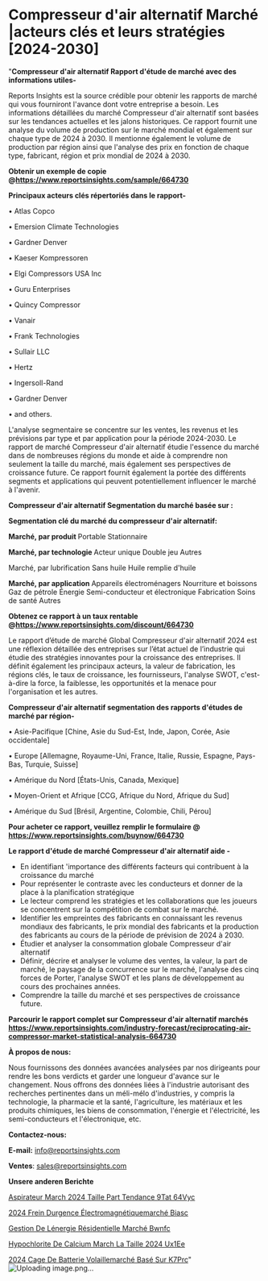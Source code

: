 # Compresseur d'air alternatif Marché |acteurs clés et leurs stratégies [2024-2030]

"<strong>Compresseur d'air alternatif Rapport d'étude de marché avec des informations utiles-</strong>

Reports Insights est la source crédible pour obtenir les rapports de marché qui vous fourniront l'avance dont votre entreprise a besoin. Les informations détaillées du marché Compresseur d'air alternatif sont basées sur les tendances actuelles et les jalons historiques. Ce rapport fournit une analyse du volume de production sur le marché mondial et également sur chaque type de 2024 à 2030. Il mentionne également le volume de production par région ainsi que l'analyse des prix en fonction de chaque type, fabricant, région et prix mondial de 2024 à 2030.

<strong><b>Obtenir un exemple de copie @</b></strong><a href=https://www.reportsinsights.com/sample/664730><strong><b>https://www.reportsinsights.com/sample/664730</b></strong></a>

<b>Principaux acteurs clés répertoriés dans le rapport-</b>

<b> </b>• Atlas Copco

• Emersion Climate Technologies

• Gardner Denver

• Kaeser Kompressoren

• Elgi Compressors USA Inc

• Guru Enterprises

• Quincy Compressor

• Vanair

• Frank Technologies

• Sullair LLC

• Hertz

• Ingersoll-Rand

• Gardner Denver

• and others.

L'analyse segmentaire se concentre sur les ventes, les revenus et les prévisions par type et par application pour la période 2024-2030. Le rapport de marché Compresseur d'air alternatif étudie l'essence du marché dans de nombreuses régions du monde et aide à comprendre non seulement la taille du marché, mais également ses perspectives de croissance future. Ce rapport fournit également la portée des différents segments et applications qui peuvent potentiellement influencer le marché à l'avenir.

<strong>Compresseur d'air alternatif Segmentation du marché basée sur :</strong>

<strong> Segmentation clé du marché du compresseur d'air alternatif: </strong>

<strong> Marché, par produit </strong>
Portable
Stationnaire

<strong> Marché, par technologie </strong>
Acteur unique
Double jeu
Autres

Marché, par lubrification
Sans huile
Huile remplie d'huile

<strong> Marché, par application </strong>
Appareils électroménagers
Nourriture et boissons
Gaz de pétrole
Énergie
Semi-conducteur et électronique
Fabrication
Soins de santé
Autres

<strong><b>Obtenez ce rapport à un taux rentable @</b></strong><a href=https://www.reportsinsights.com/discount/664730><strong><b>https://www.reportsinsights.com/discount/664730</b></strong></a>

Le rapport d’étude de marché Global Compresseur d'air alternatif 2024 est une réflexion détaillée des entreprises sur l’état actuel de l’industrie qui étudie des stratégies innovantes pour la croissance des entreprises. Il définit également les principaux acteurs, la valeur de fabrication, les régions clés, le taux de croissance, les fournisseurs, l'analyse SWOT, c'est-à-dire la force, la faiblesse, les opportunités et la menace pour l'organisation et les autres.

<strong>Compresseur d'air alternatif segmentation des rapports d'études de marché par région-</strong>

• Asie-Pacifique [Chine, Asie du Sud-Est, Inde, Japon, Corée, Asie occidentale]

• Europe [Allemagne, Royaume-Uni, France, Italie, Russie, Espagne, Pays-Bas, Turquie, Suisse]

• Amérique du Nord [États-Unis, Canada, Mexique]

• Moyen-Orient et Afrique [CCG, Afrique du Nord, Afrique du Sud]

• Amérique du Sud [Brésil, Argentine, Colombie, Chili, Pérou]

<strong>Pour acheter ce rapport, veuillez remplir le formulaire @   <a href=https://www.reportsinsights.com/buynow/664730>https://www.reportsinsights.com/buynow/664730</a></strong>

<strong>Le rapport d'étude de marché Compresseur d'air alternatif aide -</strong>
<ul>
  <li>En identifiant 'importance des différents facteurs qui contribuent à la croissance du marché</li>
  <li>Pour représenter le contraste avec les conducteurs et donner de la place à la planification stratégique</li>
  <li>Le lecteur comprend les stratégies et les collaborations que les joueurs se concentrent sur la compétition de combat sur le marché.</li>
  <li>Identifier les empreintes des fabricants en connaissant les revenus mondiaux des fabricants, le prix mondial des fabricants et la production des fabricants au cours de la période de prévision de 2024 à 2030.</li>
  <li>Étudier et analyser la consommation globale Compresseur d'air alternatif</li>
  <li>Définir, décrire et analyser le volume des ventes, la valeur, la part de marché, le paysage de la concurrence sur le marché, l'analyse des cinq forces de Porter, l'analyse SWOT et les plans de développement au cours des prochaines années.</li>
  <li>Comprendre la taille du marché et ses perspectives de croissance future.</li>
</ul>

<strong>Parcourir le rapport complet sur Compresseur d'air alternatif marchés <a href=https://www.reportsinsights.com/industry-forecast/reciprocating-air-compressor-market-statistical-analysis-664730>https://www.reportsinsights.com/industry-forecast/reciprocating-air-compressor-market-statistical-analysis-664730</a></strong>

<strong>À propos de nous:</strong>

Nous fournissons des données avancées analysées par nos dirigeants pour rendre les bons verdicts et garder une longueur d'avance sur le changement. Nous offrons des données liées à l'industrie autorisant des recherches pertinentes dans un méli-mélo d'industries, y compris la technologie, la pharmacie et la santé, l'agriculture, les matériaux et les produits chimiques, les biens de consommation, l'énergie et l'électricité, les semi-conducteurs et l'électronique, etc.

<strong>Contactez-nous:</strong>

<strong>E-mail:</strong> <a href=mailto:info@reportsinsights.com>info@reportsinsights.com</a>

<strong>Ventes</strong>: <a href=mailto:sales@reportsinsights.com>sales@reportsinsights.com</a>

<strong>Unsere anderen Berichte</strong>

<a href=https://www.linkedin.com/pulse/aspirateur-march%C3%A9-2024-taille-part-tendance-%C3%A9tat-64vyc/>Aspirateur March 2024 Taille Part Tendance  9Tat 64Vyc</a>

<a href=https://www.linkedin.com/pulse/2024-frein-durgence-électromagnétiquemarché-biasc/>2024 Frein Durgence Électromagnétiquemarché Biasc</a>

<a href=https://www.linkedin.com/pulse/gestion-de-lénergie-résidentielle-marché-bwnfc/>Gestion De Lénergie Résidentielle Marché Bwnfc</a>

<a href=https://www.linkedin.com/pulse/hypochlorite-de-calcium-march%C3%A9-la-taille-2024-ux1ee/>Hypochlorite De Calcium March La Taille 2024 Ux1Ee</a>

<a href=https://www.linkedin.com/pulse/2024-cage-de-batterie-volaillemarché-basé-sur-k7prc/>2024 Cage De Batterie Volaillemarché Basé Sur K7Prc</a>"
![Uploading image.png…]()
